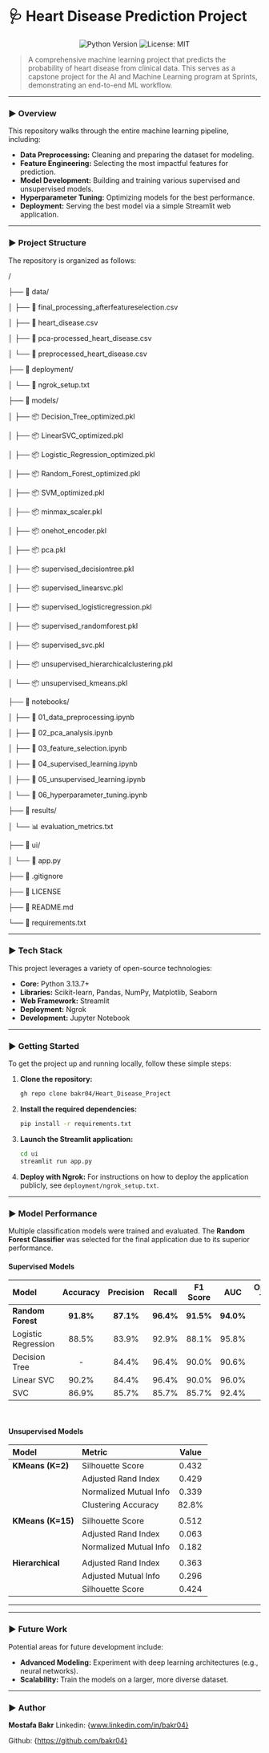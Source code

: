 # 🩺 Heart Disease Prediction Project

<p align="center">
  <img src="https://img.shields.io/badge/Python-3.9%2B-blue?style=for-the-badge&logo=python" alt="Python Version">
  <img src="https://img.shields.io/badge/License-MIT-yellow?style=for-the-badge" alt="License: MIT">
</p>

> A comprehensive machine learning project that predicts the probability of heart disease from clinical data. This serves as a capstone project for the AI and Machine Learning program at Sprints, demonstrating an end-to-end ML workflow.

---

### ► Overview

This repository walks through the entire machine learning pipeline, including:

* **Data Preprocessing:** Cleaning and preparing the dataset for modeling.
* **Feature Engineering:** Selecting the most impactful features for prediction.
* **Model Development:** Building and training various supervised and unsupervised models.
* **Hyperparameter Tuning:** Optimizing models for the best performance.
* **Deployment:** Serving the best model via a simple Streamlit web application.

---

### ► Project Structure

The repository is organized as follows:

/ 

├── 📂 data/ 

│   ├── 📄 final_processing_afterfeatureselection.csv 

│   ├── 📄 heart_disease.csv 

│   ├── 📄 pca-processed_heart_disease.csv 

│   └── 📄 preprocessed_heart_disease.csv 

├── 📂 deployment/ 

│   └── 📄 ngrok_setup.txt 

├── 📂 models/ 

│   ├── 📦 Decision_Tree_optimized.pkl

│   ├── 📦 LinearSVC_optimized.pkl 

│   ├── 📦 Logistic_Regression_optimized.pkl 

│   ├── 📦 Random_Forest_optimized.pkl 

│   ├── 📦 SVM_optimized.pkl 

│   ├── 📦 minmax_scaler.pkl 

│   ├── 📦 onehot_encoder.pkl 

│   ├── 📦 pca.pkl

│   ├── 📦 supervised_decisiontree.pkl

│   ├── 📦 supervised_linearsvc.pkl

│   ├── 📦 supervised_logisticregression.pkl

│   ├── 📦 supervised_randomforest.pkl

│   ├── 📦 supervised_svc.pkl

│   ├── 📦 unsupervised_hierarchicalclustering.pkl

│   └── 📦 unsupervised_kmeans.pkl

├── 📂 notebooks/

│   ├── 📜 01_data_preprocessing.ipynb

│   ├── 📜 02_pca_analysis.ipynb

│   ├── 📜 03_feature_selection.ipynb

│   ├── 📜 04_supervised_learning.ipynb

│   ├── 📜 05_unsupervised_learning.ipynb

│   └── 📜 06_hyperparameter_tuning.ipynb

├── 📂 results/

│   └── 📊 evaluation_metrics.txt

├── 📂 ui/

│   └── 🚀 app.py

├── 📄 .gitignore

├── 📄 LICENSE

├── 📄 README.md

└── 📄 requirements.txt

---

### ► Tech Stack

This project leverages a variety of open-source technologies:

* **Core:** Python 3.13.7+
* **Libraries:** Scikit-learn, Pandas, NumPy, Matplotlib, Seaborn
* **Web Framework:** Streamlit
* **Deployment:** Ngrok
* **Development:** Jupyter Notebook

---

### ► Getting Started

To get the project up and running locally, follow these simple steps:

1.  **Clone the repository:**
    ```sh
    gh repo clone bakr04/Heart_Disease_Project
    ```

2.  **Install the required dependencies:**
    ```sh
    pip install -r requirements.txt
    ```

3.  **Launch the Streamlit application:**
    ```sh
    cd ui
    streamlit run app.py
    ```

4.  **Deploy with Ngrok:**
    For instructions on how to deploy the application publicly, see `deployment/ngrok_setup.txt`.

---

### ► Model Performance

Multiple classification models were trained and evaluated. The **Random Forest Classifier** was selected for the final application due to its superior performance.

#### Supervised Models

| Model                 | Accuracy | Precision | Recall  | F1 Score | AUC     | Optimized Test F1 |
| :-------------------- | :------: | :-------: | :-----: | :------: | :-----: | :---------------: |
| **Random Forest** | **91.8%**| **87.1%** | **96.4%** | **91.5%**| **94.0%** | **93.5%** |
| Logistic Regression   | 88.5%    | 83.9%     | 92.9%   | 88.1%    | 95.8%   | 90.2%             |
| Decision Tree         | -        | 84.4%     | 96.4%   | 90.0%    | 90.6%   | 85.3%             |
| Linear SVC            | 90.2%    | 84.4%     | 96.4%   | 90.0%    | 96.0%   | 88.5%             |
| SVC                   | 86.9%    | 85.7%     | 85.7%   | 85.7%    | 92.4%   | 83.6%             |

<br>

#### Unsupervised Models

| Model            | Metric                 | Value   |
| :--------------- | :--------------------- | :-----: |
| **KMeans (K=2)** | Silhouette Score       | 0.432   |
|                  | Adjusted Rand Index    | 0.429   |
|                  | Normalized Mutual Info | 0.339   |
|                  | Clustering Accuracy    | 82.8%   |
|                                                     |
| **KMeans (K=15)** | Silhouette Score      | 0.512   |
|                  | Adjusted Rand Index    | 0.063   |
|                  | Normalized Mutual Info | 0.182   |
|                                                     |
| **Hierarchical** | Adjusted Rand Index    | 0.363   |
|                  | Adjusted Mutual Info   | 0.296   |
|                  | Silhouette Score       | 0.424   |

---

---

### ► Future Work

Potential areas for future development include:

* **Advanced Modeling:** Experiment with deep learning architectures (e.g., neural networks).
* **Scalability:** Train the models on a larger, more diverse dataset.

---

### ► Author

**Mostafa Bakr**
Linkedin: {www.linkedin.com/in/bakr04}

Github: {https://github.com/bakr04}
